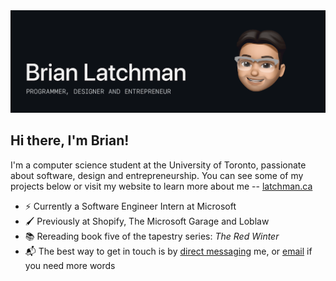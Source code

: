 <img src="https://github.com/latxh/latxh/blob/master/memoji_latxh.gif">

## Hi there, I'm Brian!

I'm a computer science student at the University of Toronto, passionate about software, design and entrepreneurship. You can see some of my projects below or visit my website to learn more about me -- <a href="https://latchman.ca/" target="_blank">latchman.ca</a>

- ⚡ Currently a Software Engineer Intern at Microsoft
- 🖌️ Previously at Shopify, The Microsoft Garage and Loblaw
- 📚 Rereading book five of the tapestry series: *The Red Winter*
- 📬 The best way to get in touch is by <a href="https://www.linkedin.com/in/brian-latchman/" target="_blank">direct messaging</a> me, or <a href="mailto:latxhman@gmail.com">email</a> if you need more words
